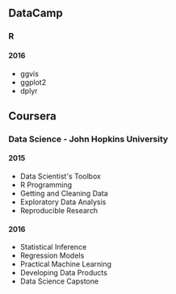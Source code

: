 ## DataCamp
### R

#### 2016

* ggvis
* ggplot2
* dplyr



## Coursera
### Data Science - John Hopkins University

#### 2015
* Data Scientist's Toolbox
* R Programming
* Getting and Cleaning Data
* Exploratory Data Analysis
* Reproducible Research

#### 2016
* Statistical Inference
* Regression Models
* Practical Machine Learning
* Developing Data Products
* Data Science Capstone
